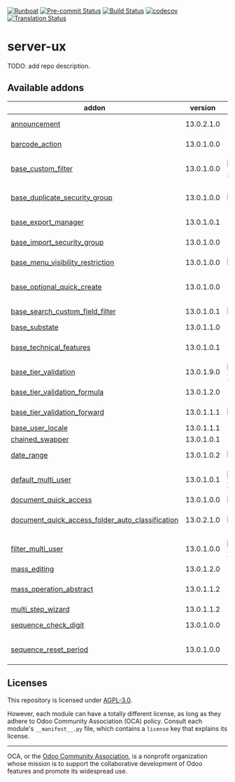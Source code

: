 
[![Runboat](https://img.shields.io/badge/runboat-Try%20me-875A7B.png)](https://runboat.odoo-community.org/builds?repo=OCA/server-ux&target_branch=13.0)
[![Pre-commit Status](https://github.com/OCA/server-ux/actions/workflows/pre-commit.yml/badge.svg?branch=13.0)](https://github.com/OCA/server-ux/actions/workflows/pre-commit.yml?query=branch%3A13.0)
[![Build Status](https://github.com/OCA/server-ux/actions/workflows/test.yml/badge.svg?branch=13.0)](https://github.com/OCA/server-ux/actions/workflows/test.yml?query=branch%3A13.0)
[![codecov](https://codecov.io/gh/OCA/server-ux/branch/13.0/graph/badge.svg)](https://codecov.io/gh/OCA/server-ux)
[![Translation Status](https://translation.odoo-community.org/widgets/server-ux-13-0/-/svg-badge.svg)](https://translation.odoo-community.org/engage/server-ux-13-0/?utm_source=widget)

<!-- /!\ do not modify above this line -->

# server-ux

TODO: add repo description.

<!-- /!\ do not modify below this line -->

<!-- prettier-ignore-start -->

[//]: # (addons)

Available addons
----------------
addon | version | maintainers | summary
--- | --- | --- | ---
[announcement](announcement/) | 13.0.2.1.0 |  | Notify internal users about relevant organization stuff
[barcode_action](barcode_action/) | 13.0.1.0.0 |  | Allows to use barcodes as a launcher
[base_custom_filter](base_custom_filter/) | 13.0.1.0.0 | [![JordiMForgeFlow](https://github.com/JordiMForgeFlow.png?size=30px)](https://github.com/JordiMForgeFlow) | Add custom filters in standard filters and group by dropdowns
[base_duplicate_security_group](base_duplicate_security_group/) | 13.0.1.0.0 | [![chienandalu](https://github.com/chienandalu.png?size=30px)](https://github.com/chienandalu) | Adds a security group to restrict which users can copy records
[base_export_manager](base_export_manager/) | 13.0.1.0.1 |  | Manage model export profiles
[base_import_security_group](base_import_security_group/) | 13.0.1.0.0 |  | Group-based permissions for importing CSV files
[base_menu_visibility_restriction](base_menu_visibility_restriction/) | 13.0.1.0.0 | [![victoralmau](https://github.com/victoralmau.png?size=30px)](https://github.com/victoralmau) | Restrict (with groups) menu visibilty
[base_optional_quick_create](base_optional_quick_create/) | 13.0.1.0.0 |  | Avoid "quick create" on m2o fields, on a "by model" basis
[base_search_custom_field_filter](base_search_custom_field_filter/) | 13.0.1.0.1 | [![pedrobaeza](https://github.com/pedrobaeza.png?size=30px)](https://github.com/pedrobaeza) | Add custom filters for fields via UI
[base_substate](base_substate/) | 13.0.1.1.0 |  | Base Sub State
[base_technical_features](base_technical_features/) | 13.0.1.0.1 |  | Access to technical features without activating debug mode
[base_tier_validation](base_tier_validation/) | 13.0.1.9.0 | [![LoisRForgeFlow](https://github.com/LoisRForgeFlow.png?size=30px)](https://github.com/LoisRForgeFlow) | Implement a validation process based on tiers.
[base_tier_validation_formula](base_tier_validation_formula/) | 13.0.1.2.0 |  | Formulas for Base tier validation
[base_tier_validation_forward](base_tier_validation_forward/) | 13.0.1.1.1 | [![kittiu](https://github.com/kittiu.png?size=30px)](https://github.com/kittiu) | Forward option for base tiers
[base_user_locale](base_user_locale/) | 13.0.1.1.1 |  | User Locale Settings
[chained_swapper](chained_swapper/) | 13.0.1.0.1 |  | Chained Swapper
[date_range](date_range/) | 13.0.1.0.2 | [![lmignon](https://github.com/lmignon.png?size=30px)](https://github.com/lmignon) | Manage all kind of date range
[default_multi_user](default_multi_user/) | 13.0.1.0.1 | [![LoisRForgeFlow](https://github.com/LoisRForgeFlow.png?size=30px)](https://github.com/LoisRForgeFlow) | Allows to share user-defined defaults among several users.
[document_quick_access](document_quick_access/) | 13.0.1.0.0 | [![etobella](https://github.com/etobella.png?size=30px)](https://github.com/etobella) | Document quick access
[document_quick_access_folder_auto_classification](document_quick_access_folder_auto_classification/) | 13.0.2.1.0 | [![etobella](https://github.com/etobella.png?size=30px)](https://github.com/etobella) | Auto classification of Documents after reading a QR
[filter_multi_user](filter_multi_user/) | 13.0.1.0.0 | [![LoisRForgeFlow](https://github.com/LoisRForgeFlow.png?size=30px)](https://github.com/LoisRForgeFlow) | Allows to share user-defined filters filters among several users.
[mass_editing](mass_editing/) | 13.0.1.2.0 |  | Mass Editing
[mass_operation_abstract](mass_operation_abstract/) | 13.0.1.1.2 |  | Abstract Tools used for modules that realize operation onmany items
[multi_step_wizard](multi_step_wizard/) | 13.0.1.1.2 |  | Multi-Steps Wizards
[sequence_check_digit](sequence_check_digit/) | 13.0.1.0.0 |  | Adds a check digit on sequences
[sequence_reset_period](sequence_reset_period/) | 13.0.1.0.0 |  | Auto-generate yearly/monthly/weekly/daily sequence period ranges

[//]: # (end addons)

<!-- prettier-ignore-end -->

## Licenses

This repository is licensed under [AGPL-3.0](LICENSE).

However, each module can have a totally different license, as long as they adhere to Odoo Community Association (OCA)
policy. Consult each module's `__manifest__.py` file, which contains a `license` key
that explains its license.

----
OCA, or the [Odoo Community Association](http://odoo-community.org/), is a nonprofit
organization whose mission is to support the collaborative development of Odoo features
and promote its widespread use.
